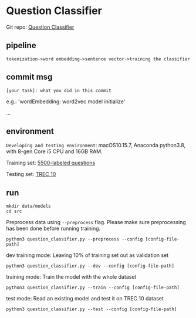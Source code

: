 # Question Classifier

Git repo: [Question Classifier](https://github.com/buchuitoudegou/QuestionClassifier)

## pipeline
```
tokenization->word embedding->sentence vector->training the classifier
```

## commit msg
`[your task]: what you did in this commit`

e.g.: 'wordEmbedding: word2vec model initialize'

...

## environment
`Developing and testing environment`: macOS10.15.7, Anaconda python3.8, with 8-gen Core i5 CPU and 16GB RAM.

Training set: [5500-labeled questions](https://cogcomp.seas.upenn.edu/Data/QA/QC/train_5500.label)

Testing set: [TREC 10](https://cogcomp.seas.upenn.edu/Data/QA/QC/TREC_10.label)

## run
```
mkdir data/models
cd src
```
Preprocess data using `--preprocess` flag. Please make sure preprocessing has been done before running training.
```
python3 question_classifier.py --preprocess --config [config-file-path]
```
dev training mode:
Leaving 10% of training set out as validation set
```
python3 question_classifier.py --dev --config [config-file-path]
```
training mode:
Train the model with the whole dataset
```
python3 question_classifier.py --train --config [config-file-path]
```
test mode:
Read an existing model and test it on TREC 10 dataset
```
python3 question_classifier.py --test --config [config-file-path]
```
